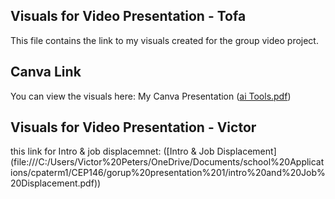 ## Visuals for Video Presentation - Tofa
This file contains the link to my visuals created for the group video project.
## Canva Link
You can view the visuals here: My Canva Presentation ([ai Tools.pdf](https://github.com/user-attachments/files/22918424/ai.Tools.pdf))

## Visuals for Video Presentation - Victor
this link for Intro & job displacemnet:
([Intro & Job Displacement] (file:///C:/Users/Victor%20Peters/OneDrive/Documents/school%20Applications/cpaterm1/CEP146/gorup%20presentation%201/intro%20and%20Job%20Displacement.pdf))
